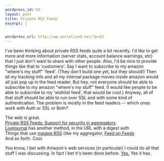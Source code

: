 ```yaml
--- 
wordpress_id: 63
layout: post
title: Private RSS Feeds
excerpt: |
  

wordpress_url: http://wp.serialized.net/?p=63
---
```

<p>I've been thinking about private <span class="caps">RSS </span>feeds quite a bit recently. I'd like to get more and more information (server stats, account balance warnings, etc) that I just don't want to share with other people. Also, I'd be nice to provide things like that to 'customers'. Say I want to subscribe to my amazon "where's my stuff" 'feed'. (They don't build one yet, but they should!) Then all my tracking info and all my internal package moves inside amazon would all just pop up in the feed reader. But hey, not everyone should be able to subscribe to my amazon "where's my stuff" feed. (I would like people to be able to subscribe to my 'wishlist feed', that would be cool.) Anyway, all of that stuff should be able to run over <span class="caps">SSL </span>and with some kind of authentication. The problem is mostly in the feed readers -- which ones work with Auth or <span class="caps">SSL </span>or Both?</p>

<p>The web is great.<br />
<a href="http://labs.silverorange.com/archives/2003/july/privaterss">Private <span class="caps">RSS</span> Feeds: Support for security in aggregators</a><br />
<a href="http://www.livejournal.com/support/faqbrowse.bml?faqid=149">Livejournal</a> has another method, in the <span class="caps">URL </span>with a digest auth<br />
Things that use <a href="http://laughingmeme.org/archives/001973.html">magpie <span class="caps">RSS</span></a> (like my aggregator, <a href="http://feedonfeeds.com/">Feed on Feeds</a><br />
And so forth. Cool.</p>

<p>You know, I bet with Amazon's web services (in particular) I could do all that stuff I was discussing. In fact I bet it's been done before. <a href="http://blog.kevindonahue.com/archives/2004/01/displaying_amazon_wi.php">Yes.</a> Yes it has.</p>
